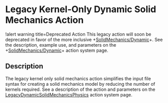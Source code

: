 # Legacy Kernel-Only Dynamic Solid Mechanics Action

!alert warning title=Deprecated Action
This legacy action will soon be deprecated in favor of the more inclusive
+[SolidMechanics/Dynamic](/Physics/SolidMechanics/Dynamic/index.md)+.
See the description, example use, and parameters on the
+[SolidMechanics/Dynamic](/Physics/SolidMechanics/Dynamic/index.md)+ action system page.

## Description

The legacy kernel only solid mechanics action simplifies the input file syntax
for creating a solid mechanics model by reducing the number of kernels
required. See a description of the action and parameters on the
[LegacyDynamicSolidMechanicsPhysics](/Kernels/DynamicTensorMechanics/index.md)
action system page.
